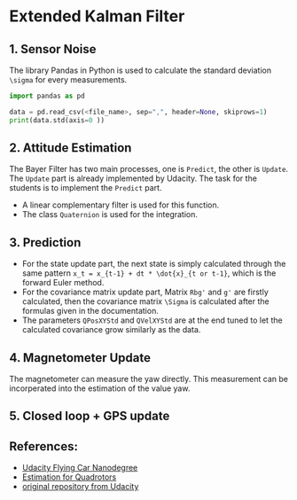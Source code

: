 # Extended Kalman Filter

## 1. Sensor Noise
The library Pandas in Python is used to calculate the standard deviation `\sigma` for every measurements.

```python
import pandas as pd

data = pd.read_csv(<file_name>, sep=",", header=None, skiprows=1)
print(data.std(axis=0 ))
``` 

## 2. Attitude Estimation
The Bayer Filter has two main processes, one is `Predict`, the other is `Update`. The `Update` part is already implemented by Udacity. The task for the students is to implement the `Predict` part.

* A linear complementary filter is used for this function.
* The class `Quaternion` is used for the integration.

## 3. Prediction

* For the state update part, the next state is simply calculated through the same pattern `x_t = x_{t-1} + dt * \dot{x}_{t or t-1}`, which is the forward Euler method.
* For the covariance matrix update part, Matrix `Rbg'` and `g'` are firstly calculated, then the covariance matrix `\Sigma` is calculated after the formulas given in the documentation. 
* The parameters `QPosXYStd` and `QVelXYStd` are at the end tuned to let the calculated covariance grow similarly as the data.

## 4. Magnetometer Update

The magnetometer can measure the yaw directly. This measurement can be incorperated into the estimation of the value yaw.

## 5. Closed loop + GPS update



## References:

* [Udacity Flying Car Nanodegree](https://www.udacity.com/)
* [Estimation for Quadrotors](https://www.overleaf.com/read/vymfngphcccj#/54894644/)
* [original repository from Udacity](https://github.com/udacity/FCND-Estimation-CPP)

